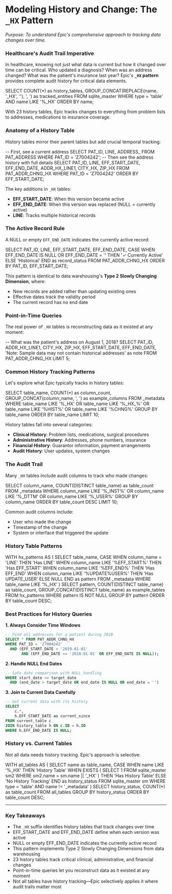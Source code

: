 # Modeling History and Change: The `_HX` Pattern

*Purpose: To understand Epic's comprehensive approach to tracking data changes over time.*

### Healthcare's Audit Trail Imperative

In healthcare, knowing not just what data is current but how it changed over time can be critical. Who updated a diagnosis? When was an address changed? What was the patient's insurance last year? Epic's **`_HX` pattern** provides complete audit history for critical data elements.

<example-query description="Discover the scope of history tracking">
SELECT 
    COUNT(*) as history_tables,
    GROUP_CONCAT(REPLACE(name, '_HX', ''), ', ') as tracked_entities
FROM sqlite_master 
WHERE type = 'table' 
  AND name LIKE '%_HX'
ORDER BY name;
</example-query>

With 23 history tables, Epic tracks changes to everything from problem lists to addresses, medications to insurance coverage.

### Anatomy of a History Table

History tables mirror their parent tables but add crucial temporal tracking:

<example-query description="Compare a regular table to its history counterpart">
-- First, see a current address
SELECT 
    PAT_ID,
    LINE,
    ADDRESS_
FROM PAT_ADDRESS
WHERE PAT_ID = 'Z7004242';
</example-query>

<example-query description="See the address change history">
-- Then see the address history with full details
SELECT 
    PAT_ID,
    LINE,
    EFF_START_DATE,
    EFF_END_DATE,
    ADDR_HX_LINE1,
    CITY_HX,
    ZIP_HX
FROM PAT_ADDR_CHNG_HX
WHERE PAT_ID = 'Z7004242'
ORDER BY EFF_START_DATE;
</example-query>

The key additions in `_HX` tables:
- **EFF_START_DATE**: When this version became active
- **EFF_END_DATE**: When this version was replaced (NULL = currently active)
- **LINE**: Tracks multiple historical records

### The Active Record Rule

A NULL or empty `EFF_END_DATE` indicates the currently active record:

<example-query description="Understand the active record pattern">
SELECT 
    PAT_ID,
    LINE,
    EFF_START_DATE,
    EFF_END_DATE,
    CASE 
        WHEN EFF_END_DATE IS NULL OR EFF_END_DATE = '' 
        THEN '✓ Currently Active'
        ELSE 'Historical'
    END as record_status
FROM PAT_ADDR_CHNG_HX
ORDER BY PAT_ID, EFF_START_DATE;
</example-query>

This pattern is identical to data warehousing's **Type 2 Slowly Changing Dimension**, where:
- New records are added rather than updating existing ones
- Effective dates track the validity period
- The current record has no end date

### Point-in-Time Queries

The real power of `_HX` tables is reconstructing data as it existed at any moment:

<example-query description="Find a patient's address on a specific date">
-- What was the patient's address on August 1, 2018?
SELECT 
    PAT_ID,
    ADDR_HX_LINE1,
    CITY_HX,
    ZIP_HX,
    EFF_START_DATE,
    EFF_END_DATE,
    'Note: Sample data may not contain historical addresses' as note
FROM PAT_ADDR_CHNG_HX
LIMIT 5;
</example-query>

### Common History Tracking Patterns

Let's explore what Epic typically tracks in history tables:

<example-query description="Examine different types of historical data">
SELECT 
    table_name,
    COUNT(*) as column_count,
    GROUP_CONCAT(column_name, ', ') as example_columns
FROM _metadata
WHERE table_name LIKE '%_HX'
   OR table_name LIKE '%_HX_%'
   OR table_name LIKE '%HIST%'
   OR table_name LIKE '%CHNG%'
GROUP BY table_name
ORDER BY table_name
LIMIT 10;
</example-query>

History tables fall into several categories:
- **Clinical History**: Problem lists, medications, surgical procedures
- **Administrative History**: Addresses, phone numbers, insurance
- **Financial History**: Guarantor information, payment arrangements
- **Audit History**: User updates, system changes

### The Audit Trail

Many `_HX` tables include audit columns to track who made changes:

<example-query description="Identify audit tracking columns">
SELECT 
    column_name,
    COUNT(DISTINCT table_name) as table_count
FROM _metadata
WHERE column_name LIKE '%_INST%'
   OR column_name LIKE '%_DTTM'
   OR column_name LIKE '%_USER%'
GROUP BY column_name
ORDER BY table_count DESC
LIMIT 10;
</example-query>

Common audit columns include:
- User who made the change
- Timestamp of the change
- System or interface that triggered the update

### History Table Patterns

<example-query description="Analyze history table structures">
WITH hx_patterns AS (
    SELECT 
        table_name,
        CASE 
            WHEN column_name = 'LINE' THEN 'Has LINE'
            WHEN column_name LIKE '%EFF_START%' THEN 'Has EFF_START'
            WHEN column_name LIKE '%EFF_END%' THEN 'Has EFF_END'
            WHEN column_name LIKE '%UPDATE%USER%' THEN 'Has UPDATE_USER'
            ELSE NULL
        END as pattern
    FROM _metadata
    WHERE table_name LIKE '%_HX'
)
SELECT 
    pattern,
    COUNT(DISTINCT table_name) as table_count,
    GROUP_CONCAT(DISTINCT table_name) as example_tables
FROM hx_patterns
WHERE pattern IS NOT NULL
GROUP BY pattern
ORDER BY table_count DESC;
</example-query>

### Best Practices for History Queries

**1. Always Consider Time Windows**
```sql
-- Find all addresses for a patient during 2018
SELECT * FROM PAT_ADDR_CHNG_HX
WHERE PAT_ID = 'Z7004242'
  AND (EFF_START_DATE < '2019-01-01' 
       AND (EFF_END_DATE >= '2018-01-01' OR EFF_END_DATE IS NULL));
```

**2. Handle NULL End Dates**
```sql
-- Safe date comparison with NULL handling
WHERE start_date <= target_date
  AND (end_date > target_date OR end_date IS NULL OR end_date = '')
```

**3. Join to Current Data Carefully**
```sql
-- Get current data with its history
SELECT 
    c.*, 
    h.EFF_START_DATE as current_since
FROM current_table c
JOIN history_table h ON c.ID = h.ID
WHERE h.EFF_END_DATE IS NULL;
```

### History vs. Current Tables

Not all data needs history tracking. Epic's approach is selective:

<example-query description="Compare tables with and without history tracking">
WITH all_tables AS (
    SELECT 
        name as table_name,
        CASE 
            WHEN name LIKE '%_HX' THEN 'History Table'
            WHEN EXISTS (
                SELECT 1 FROM sqlite_master sm2
                WHERE sm2.name = sm.name || '_HX'
            ) THEN 'Has History Table'
            ELSE 'No History Tracking'
        END as history_status
    FROM sqlite_master sm
    WHERE type = 'table' AND name != '_metadata'
)
SELECT 
    history_status,
    COUNT(*) as table_count
FROM all_tables
GROUP BY history_status
ORDER BY table_count DESC;
</example-query>

---

### Key Takeaways

- The `_HX` suffix identifies history tables that track changes over time
- EFF_START_DATE and EFF_END_DATE define when each version was active
- NULL or empty EFF_END_DATE indicates the currently active record
- This pattern implements Type 2 Slowly Changing Dimensions from data warehousing
- 23 history tables track critical clinical, administrative, and financial changes
- Point-in-time queries let you reconstruct data as it existed at any moment
- Not all tables have history tracking—Epic selectively applies it where audit trails matter most